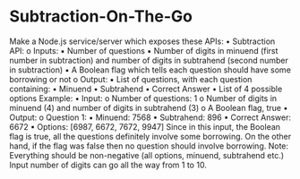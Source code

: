 # Subtraction-On-The-Go

Make a Node.js service/server which exposes these APIs:
• Subtraction API:
o Inputs:
▪ Number of questions
▪ Number of digits in minuend (first number in subtraction) and number of
digits in subtrahend (second number in subtraction)
▪ A Boolean flag which tells each question should have some borrowing or not
o Output:
▪ List of questions, with each question containing:
• Minuend
• Subtrahend
• Correct Answer
• List of 4 possible options
Example:
• Input:
o Number of questions: 1
o Number of digits in minuend (4) and number of digits in subtrahend (3)
o A Boolean flag, true
• Output:
o Question 1:
▪ Minuend: 7568
▪ Subtrahend: 896
▪ Correct Answer: 6672
▪ Options: [6987, 6672, 7672, 9947]
Since in this input, the Boolean flag is true, all the questions definitely involve some borrowing.
On the other hand, if the flag was false then no question should involve borrowing.
Note: Everything should be non-negative (all options, minuend, subtrahend etc.)
Input number of digits can go all the way from 1 to 10.
